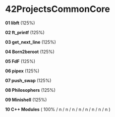 # 42ProjectsCommonCore

**01  libft** (125%)

**02  ft_printf** (125%)

**03  get_next_line** (125%)

**04  Born2beroot** (125%)

**05  FdF** (125%)

**06  pipex** (125%)

**07  push_swap** (125%)

**08  Philosophers** (125%)

**09  Minishell** (125%)

**10  C++ Modules** ( 100% / n / n / n / n / n / n / n / n )

